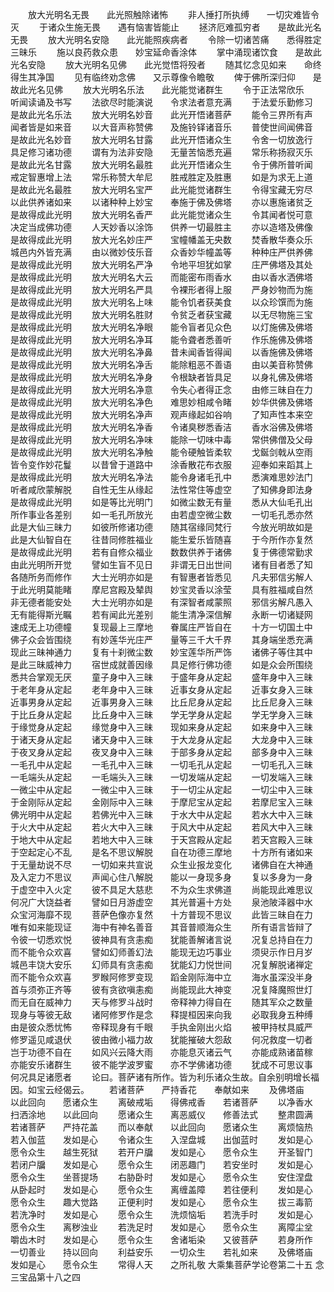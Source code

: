 <!-- { "loadSidebar": true } -->
　　放大光明名无畏　　此光照触除诸怖
　　非人捶打所执缚　　一切灾难皆令灭
　　于诸众生施无畏　　遇有恼害皆能止
　　拯济厄难孤穷者　　是故此光名无畏
　　放大光明名安隐　　此光能照疾病者
　　令除一切诸苦痛　　悉得胜定三昧乐
　　施以良药救众患　　妙宝延命香涂体
　　掌中涌现诸饮食　　是故此光名安隐
　　放大光明名见佛　　此光觉悟将殁者
　　随其忆念见如来　　命终得生其净国
　　见有临终劝念佛　　又示尊像令瞻敬
　　俾于佛所深归仰　　是故此光名见佛
　　放大光明名乐法　　此光能觉诸群生
　　令于正法常欣乐　　听闻读诵及书写
　　法欲尽时能演说　　令求法者意充满
　　于法爱乐勤修习　　是故此光名乐法
　　放大光明名妙音　　此光开悟诸菩萨
　　能令三界所有声　　闻者皆是如来音
　　以大音声称赞佛　　及施铃铎诸音乐
　　普使世间闻佛音　　是故此光名妙音
　　放大光明名甘露　　此光开悟诸众生
　　令舍一切放逸行　　具足修习诸功德
　　谓有为法非安隐　　无量苦恼悉充遍
　　常乐称扬寂灭乐　　是故此光名甘露
　　放大光明名最胜　　此光开悟诸众生
　　令于佛所普听闻　　戒定智惠增上法
　　常乐称赞大牟尼　　胜戒胜定及胜惠
　　如是为求无上道　　是故此光名最胜
　　放大光明名宝严　　此光能觉诸群生
　　令得宝藏无穷尽　　以此供养诸如来
　　以诸种种上妙宝　　奉施于佛及佛塔
　　亦以惠施诸贫乏　　是故得成此光明
　　放大光明名香严　　此光能觉诸众生
　　令其闻者悦可意　　决定当成佛功德
　　人天妙香以涂饰　　供养一切最胜主
　　亦以造塔及佛像　　是故得成此光明
　　放大光名妙庄严　　宝幢幡盖无央数
　　焚香散华奏众乐　　城邑内外皆充满
　　由以微妙伎乐音　　众香妙华幢盖等
　　种种庄严供养佛　　是故得成此光明
　　放大光明名严净　　令地平坦犹如掌
　　庄严佛塔及其处　　是故得成此光明
　　放大光明名大云　　而能密布雨香水
　　由以香水洒佛塔　　是故得成此光明
　　放大光明名严具　　令裸形者得上服
　　严身妙物而为施　　是故得成此光明
　　放大光明名上味　　能令饥者获美食
　　以众珍馔而为施　　是故得成此光明
　　放大光明名胜财　　令贫乏者获宝藏
　　以无尽物施三宝　　是故得成此光明
　　放大光明名净眼　　能令盲者见众色
　　以灯施佛及佛塔　　是故得成此光明
　　放大光明名净耳　　能令聋者悉善听
　　作乐施佛及佛塔　　是故得成此光明
　　放大光明名净鼻　　昔未闻香皆得闻
　　以香施佛及佛塔　　是故得成此光明
　　放大光明名净舌　　能除粗恶不善语
　　由以美音称赞佛　　是故得成此光明
　　放大光明名净身　　令根缺者皆具足
　　以身礼佛及佛塔　　是故得成此光明
　　放大光明名净意　　令失心者得正念
　　由修三昧自在力　　是故得成此光明
　　放大光明名净色　　难思妙相咸令睹
　　妙华供佛及佛塔　　是故得成此光明
　　放大光明名净声　　观声缘起如谷响
　　了知声性本来空　　是故得成此光明
　　放大光明名净香　　令诸臭秽悉香洁
　　香水浴佛及佛塔　　是故得成此光明
　　放大光明名净味　　能除一切味中毒
　　常供佛僧及父母　　是故得成此光明
　　放大光明名净触　　能令硬触皆柔软
　　戈鋋剑戟从空雨　　皆令变作妙花鬘
　　以昔曾于道路中　　涂香散花布衣服
　　迎奉如来蹈其上　　是故得成此光明
　　放大光明名净法　　能令身诸毛孔中
　　悉演难思妙法门　　听者咸欣蒙解脱
　　自性无生从缘起　　法性常住等虚空
　　了知佛身即法身　　是故得成此光明
　　如是等比光明门　　如微尘数无有量
　　悉从大仙毛孔出　　所作事业各差别
　　如一毛孔所放光　　由若虚空微尘数
　　一切毛孔悉亦然　　此是大仙三昧力
　　如彼所修诸功德　　随其宿缘同梵行
　　今放光明故如是　　此是大仙智自在
　　往昔同修胜福业　　能生爱乐皆随喜
　　于今所作亦复然　　是故得成此光明
　　若有自修众福业　　数数供养于诸佛
　　复于佛德常勤求　　由此光明所开觉
　　譬如生盲不见日　　非谓无日出世间
　　诸有目者悉了知　　各随所务而修作
　　大士光明亦如是　　有智惠者皆悉见
　　凡夫邪信劣解人　　于此光明莫能睹
　　摩尼宫殿及辇舆　　妙宝灵香以涂莹
　　具有胜福咸自然　　非无德者能安处
　　大士光明亦如是　　有深智者咸蒙照
　　邪信劣解凡愚入　　无有能得斯光瞩
　　若有闻此光差别　　能生清净深信解
　　永断一切诸疑网　　速成无上功德幢
　　复现最上三摩地　　眷属庄严皆自在
　　十方一切国土中　　佛子众会皆围绕
　　有妙莲华光庄严　　量等三千大千界
　　其身端坐悉充满　　现此三昧神通力
　　复有十刹微尘数　　妙宝莲华所严饰
　　诸佛子等住其中　　是此三昧威神力
　　宿世成就善因缘　　具足修行佛功德
　　如是众会所围绕　　悉共合掌观无厌
　　童子身中入三昧　　于盛年身从定起
　　盛年身中入三昧　　于老年身从定起
　　老年身中入三昧　　近事女身从定起
　　近事女身入三昧　　近事男身从定起
　　近事男身入三昧　　比丘尼身从定起
　　比丘尼身入三昧　　于比丘身从定起
　　比丘身中入三昧　　学无学身从定起
　　学无学身入三昧　　于缘觉身从定起
　　缘觉身中入三昧　　现如来身从定起
　　如来身中入三昧　　于诸天身从定起
　　诸天身中入三昧　　于大龙身从定起
　　大龙身中入三昧　　于夜叉身从定起
　　夜叉身中入三昧　　于部多身从定起
　　部多身中入三昧　　一毛孔中从定起
　　一毛孔中入三昧　　一切毛孔从定起
　　一切毛孔入三昧　　一毛端头从定起
　　一毛端头入三昧　　一切发端从定起
　　一切发端入三昧　　一微尘中从定起
　　一微尘中入三昧　　于一切尘从定起
　　一切尘中入三昧　　于金刚际从定起
　　金刚际中入三昧　　于摩尼宝从定起
　　若摩尼宝入三昧　　佛光明中从定起
　　若佛光中入三昧　　于水大中从定起
　　若水大中入三昧　　于火大中从定起
　　若火大中入三昧　　于风大中从定起
　　若风大中入三昧　　于地大中从定起
　　若地大中入三昧　　于天宫殿从定起
　　若天宫殿入三昧　　于空起定心不乱
　　是名不思议解脱　　自在功德三摩地
　　十方所有诸如来　　于无量劫说不尽
　　一切如来共宣说　　众生业报龙变化
　　诸佛自在大神通　　及入定力不思议
　　声闻心住八解脱　　能以一身现多身
　　复以多身为一身　　于虚空中入火定
　　彼不具足大慈悲　　不为众生求佛道
　　尚能现此难思议　　何况广大饶益者
　　譬如日月游虚空　　其光普遍十方处
　　泉池陂泽器中水　　众宝河海靡不现
　　菩萨色像亦复然　　十方普现不思议
　　此皆三昧自在力　　唯有如来能现证
　　海中有神名善音　　其音普顺海众生
　　所有语言皆辩了　　令彼一切悉欢悦
　　彼神具有贪恚痴　　犹能善解诸言说
　　况复总持自在力　　而不能令众欢喜
　　譬如幻师善幻法　　能现无边巧事业
　　须臾示作日月岁　　城邑丰饶大安乐
　　幻师具有贪恚痴　　犹能幻力悦世间
　　况复解脱诸禅定　　而不能令众欢喜
　　罗睺阿修罗变现　　蹈金刚际海中立
　　海水虽深没半身　　首与须弥正齐等
　　彼有贪欲嗔恚痴　　尚能现此大神变
　　况复降魔照世灯　　而无自在威神力
　　天与修罗斗战时　　帝释神力得自在
　　随其军众之数量　　现身与等彼无敌
　　诸阿修罗作是念　　释提桓因来向我
　　必取我身五种缚　　由是彼众悉忧怖
　　帝释现身有千眼　　手执金刚出火焰
　　被甲持杖具威严　　修罗遥见咸退伏
　　彼由微小福力故　　犹能摧破大怨敌
　　何况救度一切者　　岂于功德不自在
　　如风兴云降大雨　　亦能息灭诸云气
　　亦能成熟诸苗稼　　亦能安乐诸群生
　　彼不能学波罗蜜　　亦不学佛诸功德
　　犹成不可思议事　　何况具足诸愿者
　　论曰。菩萨诸有所作。皆为利乐诸众生故。自余别明增长福因。如宝云经偈云。
　　若诸菩萨　　严持香花　　奉献如来
　　及佛塔庙　　以此回向　　愿诸众生
　　离破戒垢　　得佛戒香　　若诸菩萨
　　以净香水　　扫洒涂地　　以此回向
　　愿诸众生　　离恶威仪　　修善法式
　　整肃圆满　　若诸菩萨　　严持花盖
　　而以奉献　　以此回向　　愿诸众生
　　离烦恼热　　若入伽蓝　　发如是心
　　令诸众生　　入涅盘城　　出伽蓝时
　　发如是心　　愿令众生　　越生死狱
　　若开户牖　　发如是心　　愿令众生
　　开圣智门　　若闭户牖　　发如是心
　　愿令众生　　闭恶趣门　　若安坐时
　　发如是心　　愿令众生　　坐菩提场
　　右胁卧时　　发如是心　　愿令众生
　　安住涅盘　　从卧起时　　发如是心
　　愿令众生　　离缠盖障　　若往便利
　　发如是心　　愿令众生　　趣大觉路
　　正便利时　　发如是心　　愿令众生
　　拔三毒箭　　若洗净时　　发如是心
　　愿令众生　　洗烦恼垢　　若洗手时
　　发如是心　　愿令众生　　离秽浊业
　　若洗足时　　发如是心　　愿令众生
　　离障尘坌　　嚼齿木时　　发如是心
　　愿令众生　　舍诸垢染　　又彼菩萨
　　若身所作　　一切善业　　持以回向
　　利益安乐　　一切众生　　若礼如来
　　及佛塔庙　　发如是心　　愿令众生
　　常得人天　　之所礼敬
大乘集菩萨学论卷第二十五
念三宝品第十八之四
